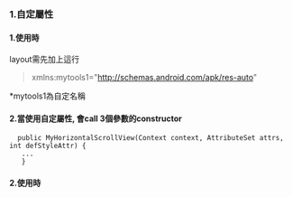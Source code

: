 ### 1.自定屬性

#### 1.使用時
layout需先加上這行
>xmlns:mytools1="http://schemas.android.com/apk/res-auto"

  *mytools1為自定名稱
  
  #### 2.當使用自定屬性, 會call 3個參數的constructor  
  
      public MyHorizontalScrollView(Context context, AttributeSet attrs, int defStyleAttr) {
       ...
       }
 #### 2.使用時
  
